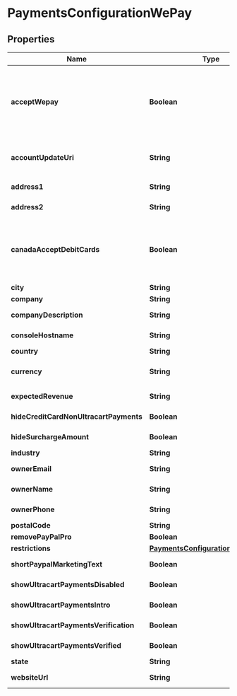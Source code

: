 
# PaymentsConfigurationWePay

## Properties
Name | Type | Description | Notes
------------ | ------------- | ------------- | -------------
**acceptWepay** | **Boolean** | Master flag indicating this merchant accepts UltraCart Payments WePay |  [optional]
**accountUpdateUri** | **String** | URI for updating the WePay account |  [optional]
**address1** | **String** | Address line 1 |  [optional]
**address2** | **String** | Address line 2 |  [optional]
**canadaAcceptDebitCards** | **Boolean** | For Canadian merchants, true if they wish to accept debit cards |  [optional]
**city** | **String** | City |  [optional]
**company** | **String** | Company |  [optional]
**companyDescription** | **String** | Company description |  [optional]
**consoleHostname** | **String** | Console hostname |  [optional]
**country** | **String** | Country |  [optional]
**currency** | **String** | Base currency for transactions |  [optional]
**expectedRevenue** | **String** | Expected Revenue |  [optional]
**hideCreditCardNonUltracartPayments** | **Boolean** | Internal flag to aid UI |  [optional]
**hideSurchargeAmount** | **Boolean** | Internal flag to aid UI |  [optional]
**industry** | **String** | Industry |  [optional]
**ownerEmail** | **String** | Owner email |  [optional]
**ownerName** | **String** | Owner name |  [optional]
**ownerPhone** | **String** | Owner phone |  [optional]
**postalCode** | **String** | Postal code |  [optional]
**removePayPalPro** | **Boolean** |  |  [optional]
**restrictions** | [**PaymentsConfigurationRestrictions**](PaymentsConfigurationRestrictions.md) |  |  [optional]
**shortPaypalMarketingText** | **Boolean** | Internal UI aid |  [optional]
**showUltracartPaymentsDisabled** | **Boolean** | Internal flag to aid UI |  [optional]
**showUltracartPaymentsIntro** | **Boolean** | Internal flag to aid UI |  [optional]
**showUltracartPaymentsVerification** | **Boolean** | Internal flag to aid UI |  [optional]
**showUltracartPaymentsVerified** | **Boolean** | Internal flag to aid UI |  [optional]
**state** | **String** | State |  [optional]
**websiteUrl** | **String** | Website URL |  [optional]



